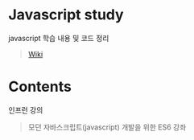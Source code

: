 # Javascript study
javascript 학습 내용 및 코드 정리
> [Wiki](https://github.com/ahrimy/javascript-study/wiki)

# Contents
인프런 강의
> 모던 자바스크립트(javascript) 개발을 위한 ES6 강좌
 
